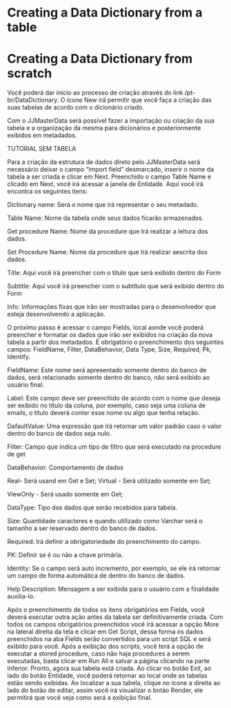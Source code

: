 # Creating a Data Dictionary from a table 


# Creating a Data Dictionary from scratch

Você poderá dar início ao processo de criação através do link /pt-br/DataDictionary. 
O ícone New irá permitir que você faça a criação das suas tabelas de acordo com o dicionário criado.

Com o JJMasterData será possível fazer a importação ou criação da sua tabela e a organização da mesma para dicionários e posteriormente exibidos em metadados.

TUTORIAL SEM TABELA

Para a criação da estrutura de dados direto pelo JJMasterData será necessário deixar o campo “import field” desmarcado, inserir o nome da tabela a ser criada e clicar em Next. Preenchido o campo Table Name e clicado em Next, você irá acessar a janela de Entidade. Aqui você irá encontra os seguintes itens:

Dictionary name:  Será o nome que irá representar o seu metadado.
	
Table Name: Nome da tabela onde seus dados ficarão armazenados.

Get procedure Name: Nome da procedure que Irá realizar a leitura dos dados.

Set Procedure Name: Nome da procedure que Irá realizar aescrita dos dados.

Title:  Aqui você irá preencher com o título que será exibido dentro do Form

Subtitle: Aqui você irá preencher com o subtítulo que será exibido dentro do Form

Info: Informações fixas que irão ser mostradas para o desenvolvedor que esteja desenvolvendo a aplicação.

O próximo passo é acessar o campo Fields, local aonde você poderá preencher e formatar os dados que irão ser exibidos na criação da nova tabela a partir dos metadados. É obrigatório o preenchimento dos seguintes campos: FieldName, Filter, DataBehavior, Data Type, Size,  Required, Pk, Identify.

FieldName: Este nome será apresentado somente dentro do banco de dados, será relacionado somente dentro do banco, não será exibido ao usuário final.

Label: Este campo deve ser preenchido de acordo com o nome que deseja ser exibido no título da coluna, por exemplo, caso seja uma coluna de emails, o título deverá conter esse nome ou algo que tenha relação.

DafaultValue: Uma expressão que irá retornar um valor padrão caso o valor dentro do banco de dados seja nulo.

Filter: Campo que indica um tipo de filtro que será executado na procedure de get

DataBehavior: Comportamento de dados

Real- Será usand em Get e Set;
Virtual - Será utilizado somente em Set;

ViewOnly - Será usado somente em Get;

DataType: Tipo dos dados que serão recebidos para tabela.

Size: Quantidade caracteres e quando utilizado como Varchar será o tamanho a ser reservado dentro do banco de dados.

Required: Irá definir a obrigatoriedade do preenchimento do campo.

PK: Definir se é ou não a chave primária.

Identity:  Se o campo será auto incremento, por exemplo, se ele irá retornar um campo de forma automática de dentro do banco de dados. 

Help Description: Mensagem a ser exibida para o usuário com a finalidade auxilia-lo.


Após o preenchimento de todos os itens obrigatórios em Fields, você deverá executar outra ação antes da tabela ser definitivamente  criada. Com todos os campos obrigatórios preenchidos você irá acessar a opção More na lateral direita da tela e clicar em Get Script, dessa forma os dados preenchidos na aba Fields serão convertidos para um script SQL e será exibido para você. Após a exibição dos scripts, você terá a opção de executar a stored procedure, caso não haja procedures a serem executadas, basta clicar em Run All e salvar a página clicando na parte inferior. Pronto, agora sua tabela está criada. Ao clicar no botão Exit, ao lado do botão Entidade, você poderá retornar ao local onde as tabelas estão sendo exibidas. Ao localizar a sua tabela, clique no ícone a direita ao lado do botão de editar, assim você irá visualizar o botão Render, ele permitirá que você veja como será a exibição final.